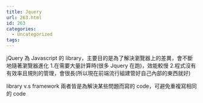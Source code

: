 ```yaml
---
title: Jquery
url: 263.html
id: 263
categories:
  - Uncategorized
tags:
---
```


jQuery 為 Javascript 的 library，主要目的是為了解決瀏覽器上的差異，會不斷地隨著瀏覽器進化 1.在需要大量計算時(很多 Jquery 在跑)，效能較慢 2.程式沒有有效率且規則的管理，會很長(所以現在前端流行組建管好自己內部的東西就好)

library v.s framework 兩者皆是為解決某些問題而寫的 code，可避免重複寫相同的 code
